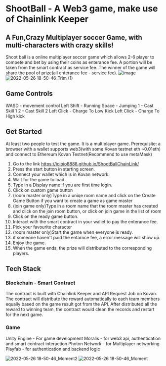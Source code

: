 # ShootBall - A Web3 game, make use of Chainlink Keeper
## A Fun,Crazy Multiplayer soccer Game, with multi-characters with crazy skills!

Shoot ball is a online multiplayer soccer game which allows 2-6 player to compete and bet by using their coins as enterance fee.
A portion will be taken from the smart contract as service fee. The winner of the game will share the pool of prize(all enterance fee - service fee).
![image](https://user-images.githubusercontent.com/19797490/170442151-fa584387-8c20-4823-b230-3646cee44586.png)
![2022-05-26 18-50-46_Trim (1)](https://user-images.githubusercontent.com/19797490/170704832-38e1b8b1-2bbf-48f4-8490-83d70d1b8871.gif)

## Game Controls
WASD - movement control
Left Shift - Running
Space - Jumping
1 - Cast Skill 1
2 - Cast Skill 2
Left Click - Charge To Low Kick
Left Click - Charge To High kick

## Get Started
At least two people to test the game. It is a multiplayer game.
Prerequisite: a browser with a wallet supports web3(with some Kovan testnet eth ~0.01eth) and connect to Ethereum Kovan Testnet(Recommend to use metaMask)

1. Go to the link https://ioioio8888.github.io/ShootBallChainLink/
2. Press the start button in starting screen.
3. Connect your wallet which is in Kovan network.
4. Wait for the game to load.
5. Type in a Display name if you are first time login.
6. Click on custom game button
7. (room master only)Type in a uniqe room name and click on the Create Game Button if you want to create a game as game master
8. (join game only)Type in a room name that the room master has created and click on the join room button, or click on join game in the list of room
9. Click on the ready game button.
10. Interact with the smart contract in your wallet to pay the enterance fee.
11. Pick your favourite character
12. (room master only)Start the game when everyone is ready.
13. if someone haven't paid the entarnce fee, a error message will show up.
14. Enjoy the game.
15. When the game ends, the prize will distributed to the corresponding players.

## Tech Stack
### Blockchain - Smart Contract
  The contract is built with Chainlink Keeper and API Request Job on Kovan.
  The contract will distribute the reward automatically to each team members equally based on the game result got from the API.
  After distributed all the reward to winning team, the contract would clean the records and restart for the next game.
  

### Game
  Unity Engine - For game development
  Moralis - for web3 api, authentication and smart contract interaction
  Photon Network - for Multiplayer networking
  Playfab - for authentication and backend logic
  
![2022-05-26 18-50-46_Moment2](https://user-images.githubusercontent.com/19797490/170704249-52b585f0-aae2-423e-895b-05e17fb39132.jpg)
![2022-05-26 18-50-46_Moment](https://user-images.githubusercontent.com/19797490/170704220-08d44392-5e72-4683-bbd1-4e9e4aab5ea5.jpg)
